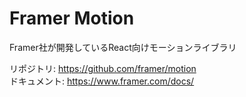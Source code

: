 # Framer Motion
Framer社が開発しているReact向けモーションライブラリ  

リポジトリ: https://github.com/framer/motion  
ドキュメント: https://www.framer.com/docs/
